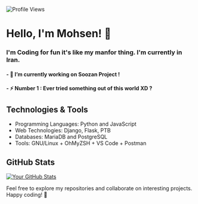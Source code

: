 ![Profile Views](https://komarev.com/ghpvc/?username=mohsenfn)

# Hello, I'm Mohsen! 👋

### I'm Coding for fun it's like my manfor thing. I'm currently in Iran.

#### - 🔭 I’m currently working on Soozan Project !
#### - ⚡ Number 1 : Ever tried something out of this world XD ?


## Technologies & Tools

- Programming Languages: Python and JavaScript
- Web Technologies: Django, Flask, PTB
- Databases: MariaDB and PostgreSQL
- Tools: GNU/Linux + OhMyZSH + VS Code + Postman 



## GitHub Stats

[![Your GitHub Stats](https://github-readme-stats.vercel.app/api?username=mohsenfn&show_icons=true&count_private=true&hide=contribs&theme=radical)](https://github.com/mohsenfn)


Feel free to explore my repositories and collaborate on interesting projects. Happy coding! 🚀
